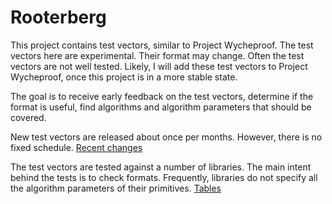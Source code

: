 # Rooterberg

This project contains test vectors, similar to Project Wycheproof. The test vectors here are experimental.
Their format may change. Often the test vectors are not well tested. Likely, I will add these test vectors to
Project Wycheproof, once this project is in a more stable state.

The goal is to receive early feedback on the test vectors, determine if the format is useful, find algorithms and
algorithm parameters that should be covered.

New test vectors are released about once per months. However, there is no fixed schedule.
[Recent changes](doc/changes.md)

The test vectors are tested against a number of libraries. The main intent behind the tests is to check
formats. Frequently, libraries do not specify all the algorithm parameters of their primitives.
[Tables](tables/tables.md)
